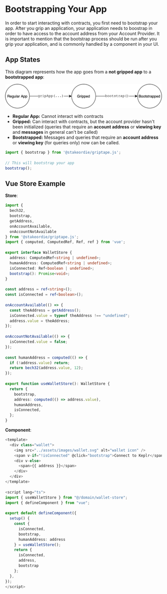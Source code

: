 # Bootstrapping Your App

In order to start interacting with contracts, you first need to bootstrap your app. After you grip an application, your application needs to boostrap in order to have access to the account address from your Account Provider. It is important to mention that the bootstrap process should be run after you grip your application, and is commonly handled by a component in your UI.

## App States

This diagram represents how the app goes from a **not gripped app** to a **bootstrapped app**:

![bootstrap](.gitbook/assets/bootstrap.png)

* **Regular App:** Cannot interact with contracts
* **Gripped:** Can interact with contracts, but the account provider hasn't been initialized (queries that require an **account address** or **viewing key** and **messages** in general can't be called)
* **Bootstrapped:** Messages and queries that require an **account address** or **viewing key** (for queries only) now can be called.

```typescript
import { bootstrap } from '@stakeordie/griptape.js';

// This will bootstrap your app
bootstrap();
```

## Vue Store Example

**Store**:

```typescript
import {
  bech32,
  bootstrap,
  getAddress,
  onAccountAvailable,
  onAccountNotAvailable
} from '@stakeordie/griptape.js';
import { computed, ComputedRef, Ref, ref } from 'vue';

export interface WalletStore {
  address: ComputedRef<string | undefined>;
  humanAddress: ComputedRef<string | undefined>;
  isConnected: Ref<boolean | undefined>;
  bootstrap(): Promise<void>;
}

const address = ref<string>();
const isConnected = ref<boolean>();

onAccountAvailable(() => {
  const theAddress = getAddress();
  isConnected.value = typeof theAddress !== "undefined";
  address.value = theAddress;
});

onAccountNotAvailable(() => {
  isConnected.value = false;
});

const humanAddress = computed(() => {
  if (!address.value) return;
  return bech32(address.value, 12);
});

export function useWalletStore(): WalletStore {
  return {
    bootstrap,
    address: computed(() => address.value),
    humanAddress,
    isConnected,
  };
}
```

**Component**:

```typescript
<template>
  <div class="wallet">
    <img src="../assets/images/wallet.svg" alt="wallet icon" />
    <span v-if="!isConnected" @click="bootstrap">Connect to Keplr</span>
    <div v-else>
      <span>{{ address }}</span>
    </div>
  </div>
</template>

<script lang="ts">
import { useWalletStore } from "@/domain/wallet-store";
import { defineComponent } from "vue";

export default defineComponent({
  setup() {
    const {
      isConnected,
      bootstrap,
      humanAddress: address
    } = useWalletStore();
    return {
      isConnected,
      address,
      bootstrap
    };
  },
});
</script>
```
